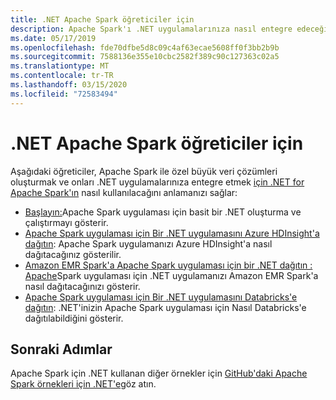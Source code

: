 ```yaml
---
title: .NET Apache Spark öğreticiler için
description: Apache Spark'ı .NET uygulamalarınıza nasıl entegre edeceğinizi öğrenmek için .NET öğreticilerini keşfedin.
ms.date: 05/17/2019
ms.openlocfilehash: fde70dfbe5d8c09c4af63ecae5608ff0f3bb2b9b
ms.sourcegitcommit: 7588136e355e10cbc2582f389c90c127363c02a5
ms.translationtype: MT
ms.contentlocale: tr-TR
ms.lasthandoff: 03/15/2020
ms.locfileid: "72583494"
---
```

# <a name="net-for-apache-spark-tutorials"></a>.NET Apache Spark öğreticiler için

Aşağıdaki öğreticiler, Apache Spark ile özel büyük veri çözümleri oluşturmak ve onları .NET uygulamalarınıza entegre etmek [için .NET for Apache Spark'ın](../index.yml) nasıl kullanılacağını anlamanızı sağlar:

* [Başlayın:](get-started.md)Apache Spark uygulaması için basit bir .NET oluşturma ve çalıştırmayı gösterir.
* [Apache Spark uygulaması için Bir .NET uygulamasını Azure HDInsight'a dağıtın](hdinsight-deployment.md): Apache Spark uygulamanızı Azure HDInsight'a nasıl dağıtacağınız gösterilir.
* [Amazon EMR Spark'a Apache Spark uygulaması için bir .NET dağıtın : Apache](amazon-emr-spark-deployment.md)Spark uygulaması için .NET uygulamanızı Amazon EMR Spark'a nasıl dağıtacağınızı gösterir.
* [Apache Spark uygulaması için Bir .NET uygulamasını Databricks'e dağıtın](databricks-deployment.md): .NET'inizin Apache Spark uygulaması için Nasıl Databricks'e dağıtılabildiğini gösterir.

## <a name="next-steps"></a>Sonraki Adımlar

Apache Spark için .NET kullanan diğer örnekler için [GitHub'daki Apache Spark örnekleri için .NET'e](https://github.com/dotnet/spark#samples)göz atın.
